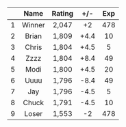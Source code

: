 | |Name|Rating|+/-|Exp|
|-|:--:|:----:|:-:|:-:|
|1|Winner|2,047|+2|478|
|2|Brian|1,809|+4.4|10|
|3|Chris|1,804|+4.5|5|
|4|Zzzz|1,804|+8.4|49|
|5|Modi|1,800|+4.5|20|
|6|Uuuu|1,796|-8.4|49|
|7|Jay|1,796|-4.5|5|
|8|Chuck|1,791|-4.5|10|
|9|Loser|1,553|-2|478|

